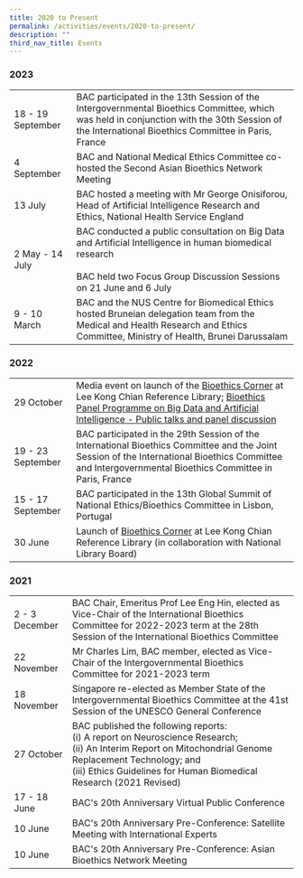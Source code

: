 ```yaml
---
title: 2020 to Present
permalink: /activities/events/2020-to-present/
description: ""
third_nav_title: Events
---
```

### **2023**

<table class="table-v">
	<tbody><tr>
		<td>18 - 19 September</td>
		<td>BAC participated in the 13th Session of the Intergovernmental Bioethics Committee, which was held in conjunction with the 30th Session of the International Bioethics Committee in Paris, France</td>
	</tr>
	<tr>
		<td>4 September</td>
		<td>BAC and National Medical Ethics Committee co-hosted the Second Asian Bioethics Network Meeting</td>
	</tr>
	<tr>
		<td>13 July</td>
		<td>BAC hosted a meeting with Mr George Onisiforou, Head of Artificial Intelligence Research and Ethics, National Health Service England</td>
	</tr>
	<tr>
		<td>2 May - 14 July</td>
		<td>BAC conducted a public consultation on Big Data and Artificial Intelligence in human biomedical research<br>
	<br>
		BAC held two Focus Group Discussion Sessions on 21 June and 6 July</td>
	</tr>
	<tr>
		<td>9 - 10 March</td>
		<td>BAC and the NUS Centre for Biomedical Ethics hosted Bruneian delegation team from the Medical and Health Research and Ethics Committee, Ministry of Health, Brunei Darussalam</td>
	</tr>
	</tbody></table>


### **2022**

<table class="table-v">
	<tbody><tr>
		<td>29 October</td>
		<td>Media event on launch of the <a href="https://www.bioethics-singapore.org/bioethicscorner/">Bioethics Corner</a> at Lee Kong Chian Reference Library; <a href="https://www.bioethics-singapore.org/bioethicspanelprogrammeonbigdataandartificialintelligence/">Bioethics Panel Programme on Big Data and Artificial Intelligence - Public talks and panel discussion</a> </td>
	</tr>
	<tr>
		<td>19 - 23 September</td>
		<td>BAC participated in the 29th Session of the International Bioethics Committee and the Joint Session of the International Bioethics Committee and Intergovernmental Bioethics Committee in Paris, France</td>
	</tr>
	<tr>
		<td>15 - 17 September</td>
		<td>BAC participated in the 13th Global Summit of National Ethics/Bioethics Committee in Lisbon, Portugal</td>
	</tr>
	<tr>
		<td>30 June</td>
		<td>Launch of <a href="https://www.bioethics-singapore.org/bioethicscorner/">Bioethics Corner</a> at Lee Kong Chian Reference Library (in collaboration with National Library Board)</td>
	</tr>
	</tbody></table>

	
### 	**2021**

<table class="table-v">
	<tbody><tr>
		<td>2 - 3 December</td>
		<td>BAC Chair, Emeritus Prof Lee Eng Hin, elected as Vice-Chair of the International Bioethics Committee for 2022-2023 term at the 28th Session of the International Bioethics Committee</td>
	</tr>
	<tr>
		<td>22 November</td>
		<td>Mr Charles Lim, BAC member, elected as Vice-Chair of the Intergovernmental Bioethics Committee for 2021-2023 term</td>
	</tr>
	<tr>
		<td>18 November</td>
		<td>Singapore re-elected as Member State of the Intergovernmental Bioethics Committee at the 41st Session of the UNESCO General Conference</td>
	</tr>
	<tr>
		<td>27 October</td>
		<td>BAC published the following reports:<br>
			(i) A report on Neuroscience Research;<br>
			(ii) An Interim Report on Mitochondrial Genome Replacement Technology; and<br>
			(iii) Ethics Guidelines for Human Biomedical Research (2021 Revised)</td>
	</tr>
	<tr>
		<td>17 - 18 June</td>
		<td>BAC's 20th Anniversary Virtual Public Conference</td>
	</tr>
	<tr>
		<td>10 June</td>
		<td>BAC's 20th Anniversary Pre-Conference: Satellite Meeting with International Experts</td>
	</tr>
	<tr>
		<td>10 June</td>
		<td>BAC's 20th Anniversary Pre-Conference: Asian Bioethics Network Meeting</td>
	</tr>
	</tbody></table>